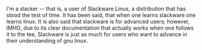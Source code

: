 I'm a slacker -- that is, a user of Slackware Linux, a distribution that has stood the test of time. It has been said, that when one learns slackware one learns linux. It is also said that slackware is for advanced users; however, IMHO, due to its clear documentation that actually works when one follows it to the tee, Slackware is just as much for users who want to advance in their understanding of gnu linux.
